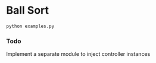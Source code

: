 # Ball Sort

`python examples.py`

### Todo
Implement a separate module to inject controller instances


